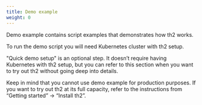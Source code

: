 ```yaml
---
title: Demo example
weight: 0
---
```


Demo example contains script examples that demonstrates how th2 works. 

To run the demo script you will need Kubernetes cluster with th2 setup. 

"Quick demo setup" is an optional step. It doesn’t require having Kubernetes with th2 setup, but you can refer to this section when you want to try out th2 without going deep into details. 

Keep in mind that you cannot use demo example for production purposes. If you want to try out th2 at its full capacity, refer to the instructions from “Getting started” -> “Install th2”. 


<!--more-->
